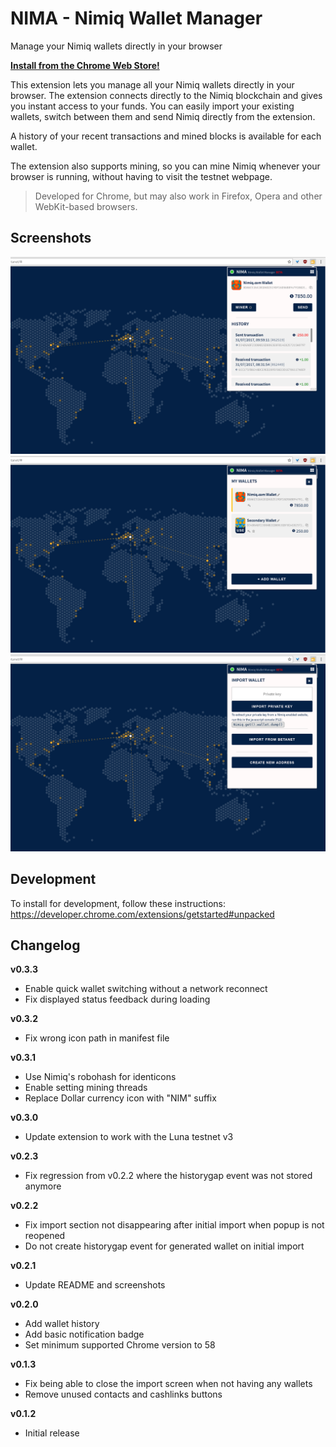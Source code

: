 # NIMA - Nimiq Wallet Manager
Manage your Nimiq wallets directly in your browser

**[Install from the Chrome Web Store!](https://chrome.google.com/webstore/detail/nima-nimiq-wallet-manager/jfijpdoopiaiahclhnfoibiohfnjpcfo)**

This extension lets you manage all your Nimiq wallets directly in your browser. The extension connects directly to the Nimiq blockchain and gives you instant access to your funds. You can easily import your existing wallets, switch between them and send Nimiq directly from the extension.

A history of your recent transactions and mined blocks is available for each wallet.

The extension also supports mining, so you can mine Nimiq whenever your browser is running, without having to visit the testnet webpage.

> Developed for Chrome, but may also work in Firefox, Opera and other WebKit-based browsers.

## Screenshots
![Main screen](assets/screenshots/screenshot2.png?raw=true)
![Wallet list](assets/screenshots/screenshot3.png?raw=true)
![Import wallet](assets/screenshots/screenshot4.png?raw=true)

## Development
To install for development, follow these instructions: https://developer.chrome.com/extensions/getstarted#unpacked

## Changelog
**v0.3.3**
- Enable quick wallet switching without a network reconnect
- Fix displayed status feedback during loading

**v0.3.2**
- Fix wrong icon path in manifest file

**v0.3.1**
- Use Nimiq's robohash for identicons
- Enable setting mining threads
- Replace Dollar currency icon with "NIM" suffix

**v0.3.0**
- Update extension to work with the Luna testnet v3

**v0.2.3**
- Fix regression from v0.2.2 where the historygap event was not stored anymore

**v0.2.2**
- Fix import section not disappearing after initial import when popup is not reopened
- Do not create historygap event for generated wallet on initial import

**v0.2.1**
- Update README and screenshots

**v0.2.0**
- Add wallet history
- Add basic notification badge
- Set minimum supported Chrome version to 58

**v0.1.3**
- Fix being able to close the import screen when not having any wallets
- Remove unused contacts and cashlinks buttons

**v0.1.2**
- Initial release
